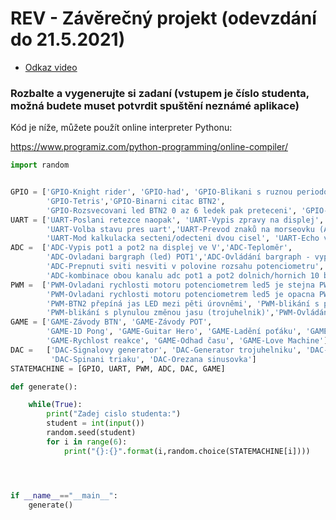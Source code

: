 # REV - Závěrečný projekt (odevzdání do 21.5.2021)
- [Odkaz video](https://youtu.be/4OCYCeq3aVA)

### Rozbalte a vygenerujte si zadaní (vstupem je číslo studenta, možná budete muset potvrdit spuštění neznámé aplikace)


Kód je níže, můžete použít online interpreter Pythonu:

https://www.programiz.com/python-programming/online-compiler/

```Python
import random


GPIO = ['GPIO-Knight rider', 'GPIO-had', 'GPIO-Blikani s ruznou periodou  prepinani BTN2', 
        'GPIO-Tetris','GPIO-Binarni citac BTN2',
        'GPIO-Rozsvecovani led BTN2 0 az 6 ledek pak preteceni', 'GPIO-Blikani SOS']
UART = ['UART-Poslani retezce naopak', 'UART-Vypis zpravy na displej',
        'UART-Volba stavu pres uart','UART-Prevod znaků na morseovku (ABCDE)', 
        'UART-Mod kalkulacka secteni/odecteni dvou cisel', 'UART-Echo vraceni znaku']
ADC =  ['ADC-Vypis pot1 a pot2 na displej ve V','ADC-Teploměr',
        'ADC-Ovladani bargraph (led) POT1','ADC-Ovládání bargraph - vyplňuje jeden řádek displeje',
        'ADC-Prepnuti sviti nesviti v polovine rozsahu potenciometru', 
        'ADC-kombinace obou kanalu adc pot1 a pot2 dolnich/hornich 10 bit', 'ADC-Pot1 v rozlišení 8 bit násobí hodnotu POT2 10 bit']
PWM =  ['PWM-Ovladani rychlosti motoru potenciometrem led5 je stejna PWM1',
        'PWM-Ovladani rychlosti motoru potenciometrem led5 je opacna PWM1', 'PWM-Ovladani rychlosti motoru potenciometrem bez led',
        'PWM-BTN2 přepíná jas LED mezi pěti úrovněmi', 'PWM-blikání s plynulou změnou jasu (sinus)',
        'PWM-blikání s plynulou změnou jasu (trojuhelnik)','PWM-Ovládání rychlosti motoru tlačítky']
GAME = ['GAME-Závody BTN', 'GAME-Závody POT', 
        'GAME-1D Pong', 'GAME-Guitar Hero', 'GAME-Ladění poťáku', 'GAME-Uhodni číslo', 
        'GAME-Rychlost reakce', 'GAME-Odhad času', 'GAME-Love Machine']
DAC =   ['DAC-Signalovy generator', 'DAC-Generator trojuhelniku', 'DAC-Generator pulkruh',
         'DAC-Spinani triaku', 'DAC-Orezana sinusovka']
STATEMACHINE = [GPIO, UART, PWM, ADC, DAC, GAME]

def generate():

    while(True):
        print("Zadej cislo studenta:")
        student = int(input())
        random.seed(student)
        for i in range(6):
            print("{}:{}".format(i,random.choice(STATEMACHINE[i])))




if __name__=="__main__":
    generate()
```
